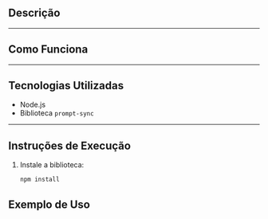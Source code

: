 

## Descrição


---

## Como Funciona


---

## Tecnologias Utilizadas

- Node.js
- Biblioteca `prompt-sync`

---

## Instruções de Execução

1. Instale a biblioteca:
   ```bash
   npm install
   ```

## Exemplo de Uso

```bash

```
